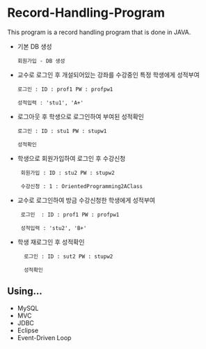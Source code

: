 # Record-Handling-Program
This program is a record handling program that is done in JAVA.

- 기본 DB 생성

      회원가입 - DB 생성 

- 교수로 로그인 후 개설되어있는 강좌를 수강중인 특정 학생에게 성적부여
  
      로그인 : ID : prof1 PW : profpw1

      성적입력 : 'stu1', 'A+'

- 로그아웃 후 학생으로 로그인하여 부여된 성적확인

      로그인 : ID : stu1 PW : stupw1
  
      성적확인 

- 학생으로 회원가입하여 로그인 후 수강신청

       회원가입 : ID : stu2 PW : stupw2
  
       수강신청 : 1 : OrientedProgramming2AClass 

- 교수로 로그인하여 방금 수강신청한 학생에게 성적부여

       로그인  : ID : prof1 PW : profpw1
       
       성적입력 : 'stu2', 'B+'

- 학생 재로그인 후 성적확인

        로그인 : ID : sut2 PW : stupw2
        
        성적확인



## Using...
* MySQL
* MVC
* JDBC
* Eclipse
* Event-Driven Loop
